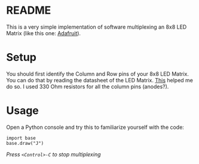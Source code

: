 # README
This is a very simple implementation of software multiplexing an 8x8 LED Matrix (like this one: [Adafruit](http://adafru.it/1817)).

# Setup
You should first identify the Column and Row pins of your 8x8 LED Matrix. You can do that by reading the datasheet of the LED Matrix. [This](http://www.circuitstoday.com/interfacing-8x8-led-matrix-with-arduino) helped me do so. I used 330 Ohm resistors for all the column pins (anodes?).

# Usage

Open a Python console and try this to familiarize yourself with the code:

```
import base
base.draw("J")
```

*Press `<Control>-C` to stop multiplexing*

